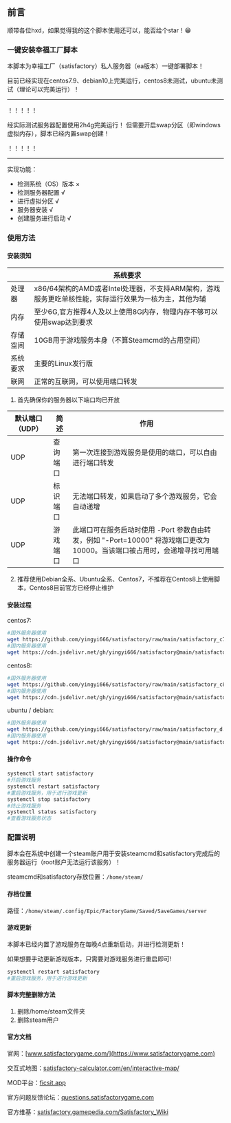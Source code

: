 ## 前言

顺带各位hxd，如果觉得我的这个脚本使用还可以，能否给个star！😁

### 一键安装幸福工厂脚本

本脚本为幸福工厂（satisfactory）私人服务器（ea版本）一键部署脚本！

目前已经实现在centos7.9、debian10上完美运行，centos8未测试，ubuntu未测试（理论可以完美运行）！

***

！！！！！

经实际测试服务器配置使用2h4g完美运行！
但需要开启swap分区（即windows虚拟内存），脚本已经内置swap创建！

！！！！！

***

实现功能：

* 检测系统（OS）版本 ×
* 检测服务器配置 √
* 进行虚拟分区  √
* 服务器安装  √
* 创建服务进行启动  √

### 使用方法

#### 安装须知

|        |                                           系统要求                                              |
|--------|------------------------------------------------------------------------------------------------|
|处理器  |x86/64架构的AMD或者Intel处理器，不支持ARM架构，游戏服务更吃单核性能，实际运行效果为一核为主，其他为辅   |
|内存    |至少6G,官方推荐4人及以上使用8G内存，物理内存不够可以使用swap达到要求                                 |
|存储空间|10GB用于游戏服务本身（不算Steamcmd的占用空间）                                                     |
|系统要求|主要的Linux发行版                                                                                |
|联网    |正常的互联网，可以使用端口转发                                                                    |

1. 首先确保你的服务器以下端口均已开放

|默认端口（UDP）|简述|作用|
|--------------|----|---|
|UDP|查询端口   |第一次连接到游戏服务是使用的端口，可以自由进行端口转发|
|UDP|标识端口   |无法端口转发，如果启动了多个游戏服务，它会自动递增|
|UDP|游戏端口   |此端口可在服务启动时使用 -Port 参数自由转发，例如 "-Port=10000" 将游戏端口更改为 10000。当该端口被占用时，会递增寻找可用端口|

2. 推荐使用Debian全系、Ubuntu全系、Centos7，不推荐在Centos8上使用脚本，Centos8目前官方已经停止维护

#### 安装过程

centos7:

```bash
#国外服务器使用
wget https://github.com/yingyi666/satisfactory/raw/main/satisfactory_c7.sh &&chmod +x satisfactory_c7.sh&& ./satisfactory_c7.sh
#国内服务器使用
wget https://cdn.jsdelivr.net/gh/yingyi666/satisfactory@main/satisfactory_c7.sh &&chmod +x satisfactory_c7.sh&& ./satisfactory_c7.sh
```

centos8:

```bash
#国外服务器使用
wget https://github.com/yingyi666/satisfactory/raw/main/satisfactory_c8.sh &&chmod +x satisfactory_c8.sh&& ./satisfactory_c8.sh
#国内服务器使用
wget https://cdn.jsdelivr.net/gh/yingyi666/satisfactory@main/satisfactory_c8.sh &&chmod +x satisfactory_c8.sh&& ./satisfactory_c8.sh
```

ubuntu / debian:

```bash
#国外服务器使用
wget https://github.com/yingyi666/satisfactory/raw/main/satisfactory_d.sh &&chmod +x satisfactory_d.sh&& ./satisfactory_d.sh
#国内服务器使用
wget https://cdn.jsdelivr.net/gh/yingyi666/satisfactory@main/satisfactory_d.sh &&chmod +x satisfactory_d.sh&& ./satisfactory_d.sh
```

#### 操作命令

```bash
systemctl start satisfactory
#开启游戏服务
systemctl restart satisfactory
#重启游戏服务，用于进行游戏更新
systemctl stop satisfactory
#终止游戏服务
systemctl status satisfactory
#查看游戏服务状态
```

### 配置说明

脚本会在系统中创建一个steam账户用于安装steamcmd和satisfactory完成后的服务器运行（root账户无法运行该服务）！

steamcmd和satisfactory存放位置：`/home/steam/`

#### 存档位置

路径：`/home/steam/.config/Epic/FactoryGame/Saved/SaveGames/server`

#### 游戏更新

本脚本已经内置了游戏服务在每晚4点重新启动，并进行检测更新！

如果想要手动更新游戏版本，只需要对游戏服务进行重启即可!

```bash
systemctl restart satisfactory
#重启游戏服务，用于进行游戏更新
```

#### 脚本完整删除方法

1. 删除/home/steam文件夹
2. 删除steam用户

#### 官方文档

官网：[www.satisfactorygame.com/](https://www.satisfactorygame.com)

交互式地图：[satisfactory-calculator.com/en/interactive-map/](https://satisfactory-calculator.com/en/interactive-map/)

MOD平台：[ficsit.app](https://ficsit.app)

官方问题反馈论坛：[questions.satisfactorygame.com](https://questions.satisfactorygame.com/)

官方维基：[satisfactory.gamepedia.com/Satisfactory_Wiki](https://satisfactory.gamepedia.com/Satisfactory_Wiki)
